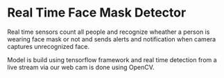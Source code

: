# Real Time Face Mask Detector

Real time sensors count all people and recognize wheather a person is wearing face mask or not and sends alerts and notification when camera captures unrecognized face.

Model is build using tensorflow framework and real time detection from a live stream via our web cam is done using OpenCV.

